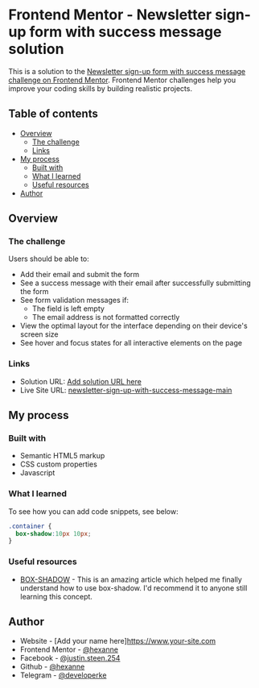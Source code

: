 # Frontend Mentor - Newsletter sign-up form with success message solution

This is a solution to the [Newsletter sign-up form with success message challenge on Frontend Mentor](https://www.frontendmentor.io/challenges/newsletter-signup-form-with-success-message-3FC1AZbNrv). Frontend Mentor challenges help you improve your coding skills by building realistic projects. 

## Table of contents

- [Overview](#overview)
  - [The challenge](#the-challenge)
  - [Links](#links)
- [My process](#my-process)
  - [Built with](#built-with)
  - [What I learned](#what-i-learned)
  - [Useful resources](#useful-resources)
- [Author](#author)

## Overview

### The challenge

Users should be able to:

- Add their email and submit the form
- See a success message with their email after successfully submitting the form
- See form validation messages if:
  - The field is left empty
  - The email address is not formatted correctly
- View the optimal layout for the interface depending on their device's screen size
- See hover and focus states for all interactive elements on the page

### Links

- Solution URL: [Add solution URL here](#useful-resources)
- Live Site URL: [newsletter-sign-up-with-success-message-main](https://newsletter-sign-up-with-success-message-main-theta-ten.vercel.app)

## My process

### Built with

- Semantic HTML5 markup
- CSS custom properties
- Javascript

### What I learned

To see how you can add code snippets, see below:

```css
.container {
  box-shadow:10px 10px;
}
```

### Useful resources

- [BOX-SHADOW](https://www.w3schools.com/css/css3_shadows_box.asp) - This is an amazing article which helped me finally understand how to use box-shadow. I'd recommend it to anyone still learning this concept.

## Author

- Website - [Add your name here]https://www.your-site.com
- Frontend Mentor - [@hexanne](https://www.frontendmentor.io/profile/hexanne)
- Facebook - [@justin.steen.254](https://www.facebook.com/justin.steen.254)
- Github - [@hexanne](https://www.github.com/hexanne)
- Telegram - [@developerke](https://t.me/developerke)
